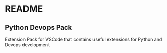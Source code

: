 # README

## Python Devops Pack

Extension Pack for VSCode that contains useful extensions for Python and Devops development 
